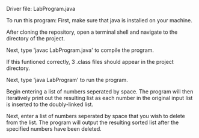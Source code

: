 Driver file: LabProgram.java

To run this program:
First, make sure that java is installed on your machine. 

After cloning the repository, open a terminal shell and navigate to the directory of the project. 

Next, type 'javac LabProgram.java' to compile the program.

If this funtioned correctly, 3 .class files should appear in the project directory.

Next, type 'java LabProgram' to run the program.

Begin entering a list of numbers seperated by space. The program will then iteratively print out 
the resulting list as each number in the original input list is inserted to the doubly-linked list.

Next, enter a list of numbers seperated by space that you wish to delete from the list. 
The program will output the resulting sorted list after the specified numbers have been deleted.

